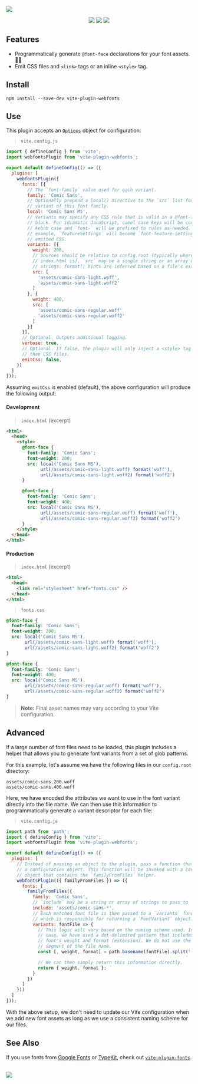 <img src="https://user-images.githubusercontent.com/441546/147814145-f3f13973-83f1-410b-99ec-468cb554fc01.png" style="max-width: 100%" />
<p align="center">
  <a href="https://www.npmjs.com/package/vite-plugin-webfonts"><img src="https://img.shields.io/npm/v/vite-plugin-webfonts.svg?style=flat-square&color=398AFB"></a>
  <a href="https://github.com/darkobits/vite-plugin-webfonts/actions?query=workflow%3Aci"><img src="https://img.shields.io/github/workflow/status/darkobits/vite-plugin-webfonts/ci/master?style=flat-square"></a>
  <a href="https://conventionalcommits.org"><img src="https://img.shields.io/static/v1?label=commits&message=conventional&style=flat-square&color=398AFB"></a>
</p>



## Features

* Programmatically generate `@font-face` declarations for your font assets. 💁‍♀️
* Emit CSS files and `<link>` tags or an inline `<style>` tag.

## Install

```
npm install --save-dev vite-plugin-webfonts
```

## Use

This plugin accepts an [`Options`](/src/etc/types.ts#L130) object for
configuration:

> `vite.config.js`

```js
import { defineConfig } from 'vite';
import webfontsPlugin from 'vite-plugin-webfonts';

export default defineConfig(() => ({
  plugins: [
    webfontsPlugin({
      fonts: [{
        // The `font-family` value used for each variant.
        family: 'Comic Sans',
        // Optionally prepend a local() directive to the `src` list for each
        // variant of this font family.
        local: 'Comic Sans MS',
        // Variants may specify any CSS rule that is valid in a @font-face
        // block. For idiomatic JavaScript, camel case keys will be converted to
        // kebab case and `font-` will be prefixed to rules as-needed. For
        // example, `featureSettings` will become `font-feature-settings` in
        // emitted CSS.
        variants: [{
          weight: 200,
          // Sources should be relative to config.root (typically where
          // index.html is). `src` may be a single string or an array of
          // strings. format() hints are inferred based on a file's extension.
          src: [
            'assets/comic-sans-light.woff',
            'assets/comic-sans-light.woff2'
          ]
        }, {
          weight: 400,
          src: [
            'assets/comic-sans-regular.woff'
            'assets/comic-sans-regular.woff2'
          ]
        }]
      }],
      // Optional. Outputs additional logging.
      verbose: true,
      // Optional. If false, the plugin will only inject a <style> tag rather
      // than CSS files.
      emitCss: false,
    })
  ]
}));
```

Assuming `emitCss` is enabled (default), the above configuration will produce
the following output:

#### Development

> `index.html` (excerpt)

```html
<html>
  <head>
    <style>
      @font-face {
        font-family: 'Comic Sans';
        font-weight: 200;
        src: local('Comic Sans MS'),
             url(/assets/comic-sans-light.woff) format('woff'),
             url(/assets/comic-sans-light.woff2) format('woff2')
      }

      @font-face {
        font-family: 'Comic Sans';
        font-weight: 400;
        src: local('Comic Sans MS'),
             url(/assets/comic-sans-regular.woff) format('woff'),
             url(/assets/comic-sans-regular.woff2) format('woff2')
      }
    </style>
  </head>
</html>
```

#### Production

> `index.html` (excerpt)

```html
<html>
  <head>
    <link rel="stylesheet" href="fonts.css" />
  </head>
</html>
```

> `fonts.css`

```css
@font-face {
  font-family: 'Comic Sans';
  font-weight: 200;
  src: local('Comic Sans MS'),
       url(/assets/comic-sans-light.woff) format('woff'),
       url(/assets/comic-sans-light.woff2) format('woff2')
}

@font-face {
  font-family: 'Comic Sans';
  font-weight: 400;
  src: local('Comic Sans MS'),
       url(/assets/comic-sans-regular.woff) format('woff'),
       url(/assets/comic-sans-regular.woff2) format('woff2')
}
```

> **Note:** Final asset names may vary according to your Vite configuration.

## Advanced

If a large number of font files need to be loaded, this plugin includes a helper
that allows you to generate font variants from a set of glob patterns.

For this example, let's assume we have the following files in our `config.root`
directory:

```
assets/comic-sans.200.woff
assets/comic-sans.400.woff
```

Here, we have encoded the attributes we want to use in the font variant directly
into the file name. We can then use this information to programmatically
generate a variant descriptor for each file:

> `vite.config.js`

```js
import path from 'path';
import { defineConfig } from 'vite';
import webfontsPlugin from 'vite-plugin-webfonts';

export default defineConfig(() => ({
  plugins: [
    // Instead of passing an object to the plugin, pass a function that returns
    // a configuration object. This function will be invoked with a context
    // object that contains the `familyFromFiles` helper.
    webfontsPlugin(({ familyFromFiles }) => ({
      fonts: [
        familyFromFiles({
          family: 'Comic Sans',
          // `include` may be a string or array of strings to pass to `globby`.
          include: 'assets/comic-sans-*',
          // Each matched font file is then passed to a `variants` function,
          // which is responsible for returning a `FontVariant` object.
          variants: fontFile => {
            // This logic will vary based on the naming scheme used. In our
            // case, we have used a dot-delimited pattern that includes the
            // font's weight and format (extension). We do not use the first
            // segment of the file name.
            const [, weight, format] = path.basename(fontFile).split('.');

            // We can then simply return this information directly.
            return { weight, format };
          }
        })
      ]
    }))
  ]
}));
```

With the above setup, we don't need to update our Vite configuration when we add
new font assets as long as we use a consistent naming scheme for our files.

## See Also

If you use fonts from [Google Fonts](https://fonts.google.com) or [TypeKit](https://typekit.com),
check out [`vite-plugin-fonts`](https://github.com/stafyniaksacha/vite-plugin-fonts).

<br />
<a href="#top">
  <img src="https://user-images.githubusercontent.com/441546/189774318-67cf3578-f4b4-4dcc-ab5a-c8210fbb6838.png" style="max-width: 100%;">
</a>
